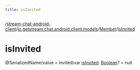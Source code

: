 ```yaml
---
title: isInvited
---
```

/[stream-chat-android-client](../../index.md)/[io.getstream.chat.android.client.models](../index.md)/[Member](index.md)/[isInvited](isInvited.md)  
  
  
  
# isInvited  
@SerializedName(value = invited)var [isInvited](isInvited.md): [Boolean](https://kotlinlang.org/api/latest/jvm/stdlib/kotlin/-boolean/index.html)? = null
